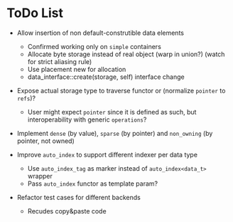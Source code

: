 # ToDo List
* Allow insertion of non default-construtible data elements
  * Confirmed working only on `simple` containers
  * Allocate byte storage instead of real object (warp in union?) (watch for strict aliasing rule)
  * Use placement new for allocation
  * data_interface::create(storage, self) interface change
  
* Expose actual storage type to traverse functor or (normalize `pointer` to `refs`)?
  * User might expect `pointer` since it is defined as such, but interoperability with generic `operations`?
  
* Implement `dense` (by value), `sparse` (by pointer) and `non_owning` (by pointer, not owned)

* Improve `auto_index` to support different indexer per data type
  * Use `auto_index_tag` as marker instead of `auto_index<data_t>` wrapper
  * Pass `auto_index` functor as template param?

* Refactor test cases for different backends
  * Recudes copy&paste code 